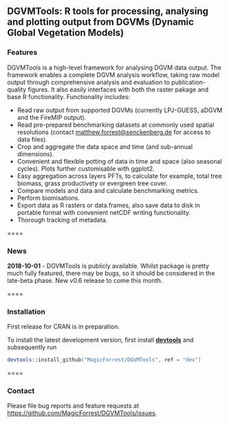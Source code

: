 ## **DGVMTools**:  R tools for processing, analysing and plotting output from DGVMs (Dynamic Global Vegetation Models)


### Features

DGVMTools is a high-level framework for analysing DGVM data output.  The framework enables a complete DGVM analysis workflow, taking raw model output through comprehensive analysis and evaluation to publication-quality figures.  It also easily interfaces with both the raster pakage and base R functionality. Functionality includes:

* Read raw output from supported DGVMs (currently LPJ-GUESS, aDGVM and the FireMIP output).
* Read pre-prepared benchmarking datasets at commonly used spatial resolutions (contact matthew.forrest@senckenberg.de for access to data files). 
* Crop and aggregate the data space and time (and sub-annual dimensions).
* Convenient and flexible potting of data in time and space (also seasonal cycles).  Plots further customisable with ggplot2.
* Easy aggregation across layers PFTs, to calculate for example, total tree biomass, grass productivety or evergreen tree cover.
* Compare models and data and calculate benchmarking metrics.
* Perform biomisations.
* Export data as R rasters or data.frames, also save data to disk in portable format with convenient netCDF writing functionality.
* Thorough tracking of metadata.

==== 

### News

**2018-10-01** - DGVMTools is publicly available.  Whilst package is pretty much fully featured, there may be bugs, so it should be considered in the late-beta phase.  New v0.6 release to come this month.

====

### Installation

First release for CRAN is in preparation.

To install the latest development version, first install **[devtools](https://cran.r-project.org/package=devtools)** and subsequently run

```S
devtools::install_github("MagicForrest/DGVMTools", ref = "dev")
```

====

### Contact

Please file bug reports and feature requests at https://github.com/MagicForrest/DGVMTools/issues.

